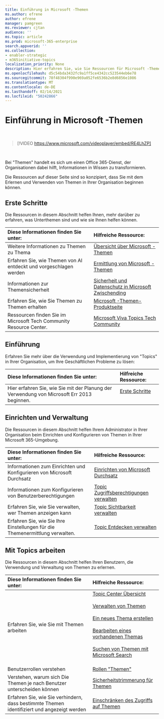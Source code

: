 ```yaml
---
title: Einführung in Microsoft -Themen
ms.author: efrene
author: efrene
manager: pamgreen
ms.reviewer: cjtan
audience: ''
ms.topic: article
ms.prod: microsoft-365-enterprise
search.appverid: ''
ms.collection:
- enabler-strategic
- m365initiative-topics
localization_priority: None
description: Hier erfahren Sie, wie Sie Ressourcen für Microsoft -Themen finden.
ms.openlocfilehash: d5c54bda3432fc9a1ff5ce4342cc523544eb6e78
ms.sourcegitcommit: 78f48304f990e969a052fe6536b2e8d6856e1086
ms.translationtype: MT
ms.contentlocale: de-DE
ms.lasthandoff: 02/14/2021
ms.locfileid: "50242866"
---
```

# <a name="introduction-to-microsoft-viva-topics"></a>Einführung in Microsoft -Themen

</br>

> [!VIDEO https://www.microsoft.com/videoplayer/embed/RE4LhZP]  

</br>


Bei "Themen" handelt es sich um einen Office 365-Dienst, der Organisationen dabei hilft, Informationen in Wissen zu transformieren.

Die Ressourcen auf dieser Seite sind so konzipiert, dass Sie mit dem Erlernen und Verwenden von Themen in Ihrer Organisation beginnen können.

## <a name="get-started"></a>Erste Schritte

Die Ressourcen in diesem Abschnitt helfen Ihnen, mehr darüber zu erfahren, was Unterthemen sind und wie sie Ihnen helfen können.

| Diese Informationen finden Sie unter: | Hilfreiche Ressource: |
|:-----|:-----|
|Weitere Informationen zu Themen zu Thema|[Übersicht über Microsoft -Themen](topic-experiences-overview.md)|
|Erfahren Sie, wie Themen von AI entdeckt und vorgeschlagen werden|[Ermittlung von Microsoft -Themen](topic-experiences-discovery.md)|
|Informationen zur Themensicherheit|[Sicherheit und Datenschutz in Microsoft Zwischending](topic-experiences-security-privacy.md)|
|Erfahren Sie, wie Sie Themen zu Themen erhalten|[Microsoft -Themen-Produktseite](https://www.microsoft.com/microsoft-viva/topics?activetab=pivot%3aoverviewtab)|
|Ressourcen finden Sie im Microsoft Tech Community Resource Center.|[Microsoft Viva Topics Tech Community](https://resources.techcommunity.microsoft.com/viva-topics/)|



## <a name="adoption"></a>Einführung

Erfahren Sie mehr über die Verwendung und Implementierung von "Topics" in Ihrer Organisation, um Ihre Geschäftlichen Probleme zu lösen: 

| Diese Informationen finden Sie unter: | Hilfreiche Ressource: |
|:-----|:-----|
|Hier erfahren Sie, wie Sie mit der Planung der Verwendung von Microsoft Err 2013 beginnen. |[Erste Schritte](topics-adoption-getstarted.md)<br><br>|  

## <a name="set-up-and-administration"></a>Einrichten und Verwaltung

Die Ressourcen in diesem Abschnitt helfen Ihrem Administrator in Ihrer Organisation beim Einrichten und Konfigurieren von Themen in Ihrer Microsoft 365-Umgebung.

| Diese Informationen finden Sie unter: | Hilfreiche Ressource: |
|:-----|:-----|
|Informationen zum Einrichten und Konfigurieren von Microsoft Durchsatz|[Einrichten von Microsoft Durchsatz](set-up-topic-experiences.md)|
|Informationen zum Konfigurieren von Benutzerberechtigungen|[Topic Zugriffsberechtigungen verwalten](topic-experiences-user-permissions.md)|
|Erfahren Sie, wie Sie verwalten, wer Themen anzeigen kann|[Topic Sichtbarkeit verwalten](topic-experiences-knowledge-rules.md)|
|Erfahren Sie, wie Sie Ihre Einstellungen für die Themenermittlung verwalten.|[Topic Entdecken verwalten](topic-experiences-discovery.md)|

## <a name="work-with-topics"></a>Mit Topics arbeiten

Die Ressourcen in diesem Abschnitt helfen Ihren Benutzern, die Verwendung und Verwaltung von Themen zu erlernen.

| Diese Informationen finden Sie unter: | Hilfreiche Ressource: |
|:-----|:-----|
|Erfahren Sie, wie Sie mit Themen arbeiten|[Topic Center Übersicht](topic-center-overview.md)<br><br>[Verwalten von Themen](manage-topics.md)<br><br>[Ein neues Thema erstellen](create-a-topic.md)<br><br>[Bearbeiten eines vorhandenen Themas](edit-a-topic.md)<br><br>[Suchen von Themen mit Microsoft Search](search.md)<br><br>|
|Benutzerrollen verstehen|[Rollen "Themen"](topic-experiences-roles.md)|
|Verstehen, warum sich Die Themen je nach Benutzer unterscheiden können|[Sicherheitstrimmerung für Themen](topic-experiences-security-trimming.md)|
|Erfahren Sie, wie Sie verhindern, dass bestimmte Themen identifiziert und angezeigt werden|[Einschränken des Zugriffs auf Themen](restrict-access-to-topics.md)|




